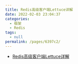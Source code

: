 ```yaml
---
title: Redis高级客户端Lettuce详解
date: 2022-02-03 23:04:37
categories: 
  - 框架
  - Redis
tags: 
  - null
permalink: /pages/6397c2/
---
```

- [Redis高级客户端Lettuce详解](https://www.cnblogs.com/throwable/p/11601538.html)

